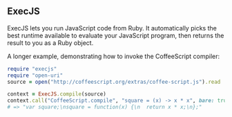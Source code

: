 ExecJS
---
ExecJS lets you run JavaScript code from Ruby. It automatically picks the best runtime available to evaluate your JavaScript program, then returns the result to you as a Ruby object.

A longer example, demonstrating how to invoke the CoffeeScript compiler:
```ruby
require "execjs"
require "open-uri"
source = open("http://coffeescript.org/extras/coffee-script.js").read

context = ExecJS.compile(source)
context.call("CoffeeScript.compile", "square = (x) -> x * x", bare: true)
# => "var square;\nsquare = function(x) {\n  return x * x;\n};"
```
